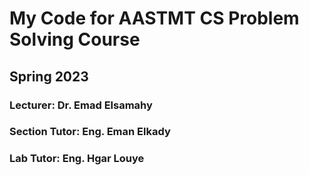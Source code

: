 
# My Code for AASTMT CS Problem Solving Course

## Spring 2023

### Lecturer: Dr. Emad Elsamahy

### Section Tutor: Eng. Eman Elkady

### Lab Tutor: Eng. Hgar Louye
